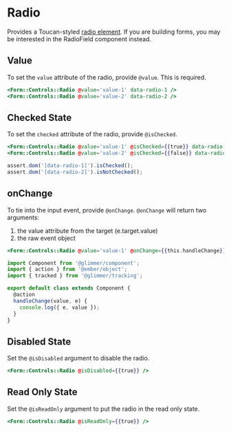 # Radio

Provides a Toucan-styled [radio element](https://developer.mozilla.org/en-US/docs/Web/HTML/Element/input/radio). If you are building forms, you may be interested in the RadioField component instead.

## Value

To set the `value` attribute of the radio, provide `@value`. This is required.

```hbs
<Form::Controls::Radio @value='value-1' data-radio-1 />
<Form::Controls::Radio @value='value-2' data-radio-2 />
```

## Checked State

To set the `checked` attribute of the radio, provide `@isChecked`.

```hbs
<Form::Controls::Radio @value='value-1' @isChecked={{true}} data-radio-1 />
<Form::Controls::Radio @value='value-2' @isChecked={{false}} data-radio-2 />
```

```js
assert.dom('[data-radio-1]').isChecked();
assert.dom('[data-radio-2]').isNotChecked();
```

## onChange

To tie into the input event, provide `@onChange`. `@onChange` will return two arguments:

1. the value attribute from the target (e.target.value)
2. the raw event object

```hbs
<Form::Controls::Radio @value='value-1' @onChange={{this.handleChange}} />
```

```js
import Component from '@glimmer/component';
import { action } from '@ember/object';
import { tracked } from '@glimmer/tracking';

export default class extends Component {
  @action
  handleChange(value, e) {
    console.log({ e, value });
  }
}
```

## Disabled State

Set the `@isDisabled` argument to disable the radio.

```hbs
<Form::Controls::Radio @isDisabled={{true}} />
```

## Read Only State

Set the `@isReadOnly` argument to put the radio in the read only state.

```hbs
<Form::Controls::Radio @isReadOnly={{true}} />
```
